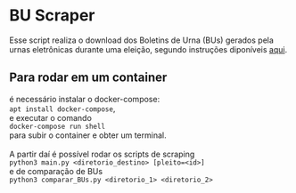 # BU Scraper

Esse script realiza o download dos Boletins de Urna (BUs) gerados pela urnas eletrônicas durante uma eleição, segundo instruções diponíveis [aqui](https://www.tse.jus.br/eleicoes/informacoes-tecnicas-sobre-a-divulgacao-de-resultados).

## Para rodar em um container
é necessário instalar o docker-compose:\
`apt install docker-compose`,\
e executar o comando\
`docker-compose run shell`\
para subir o container e obter um terminal.\
\
A partir daí é possível rodar os scripts de scraping\
`python3 main.py <diretorio_destino> [pleito=<id>]`\
e de comparação de BUs\
`python3 comparar_BUs.py <diretorio_1> <diretorio_2>`
